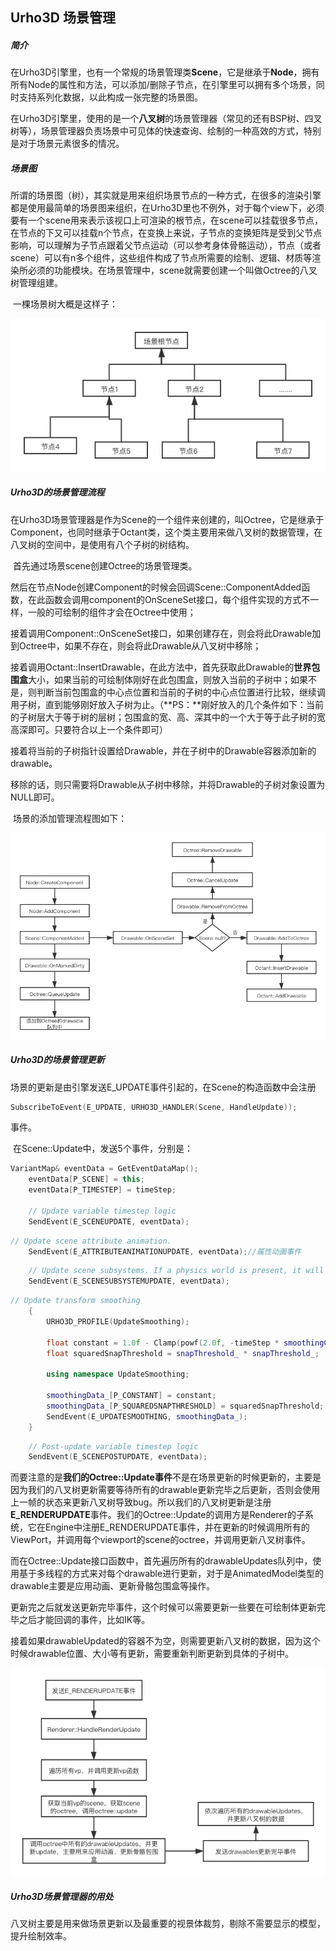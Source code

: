 ## Urho3D 场景管理

##### 简介

​		在Urho3D引擎里，也有一个常规的场景管理类**Scene**，它是继承于**Node**，拥有所有Node的属性和方法，可以添加/删除子节点，在引擎里可以拥有多个场景，同时支持系列化数据，以此构成一张完整的场景图。

​		在Urho3D引擎里，使用的是一个**八叉树**的场景管理器（常见的还有BSP树、四叉树等），场景管理器负责场景中可见体的快速查询、绘制的一种高效的方式，特别是对于场景元素很多的情况。

##### 场景图

​		所谓的场景图（树），其实就是用来组织场景节点的一种方式，在很多的渲染引擎都是使用最简单的场景图来组织，在Urho3D里也不例外，对于每个view下，必须要有一个scene用来表示该视口上可渲染的根节点，在scene可以挂载很多节点，在节点的下又可以挂载n个节点，在变换上来说，子节点的变换矩阵是受到父节点影响，可以理解为子节点跟着父节点运动（可以参考身体骨骼运动），节点（或者scene）可以有n多个组件，这些组件构成了节点所需要的绘制、逻辑、材质等渲染所必须的功能模块。在场景管理中，scene就需要创建一个叫做Octree的八叉树管理组建。

​	一棵场景树大概是这样子：

![scene1](image/scene1.png)

##### Urho3D的场景管理流程

​		在Urho3D场景管理器是作为Scene的一个组件来创建的，叫Octree，它是继承于Component，也同时继承于Octant类，这个类主要用来做八叉树的数据管理，在八叉树的空间中，是使用有八个子树的树结构。

​		首先通过场景scene创建Octree的场景管理类。

​		然后在节点Node创建Component的时候会回调Scene::ComponentAdded函数，在此函数会调用component的OnSceneSet接口，每个组件实现的方式不一样，一般的可绘制的组件才会在Octree中使用；

​		接着调用Component::OnSceneSet接口，如果创建存在，则会将此Drawable加到Octree中，如果不存在，则会将此Drawable从八叉树中移除；

​       接着调用Octant::InsertDrawable，在此方法中，首先获取此Drawable的**世界包围盒**大小，如果当前的可绘制体刚好在此包围盒，则放入当前的子树中；如果不是，则判断当前包围盒的中心点位置和当前的子树的中心点位置进行比较，继续调用子树，直到能够刚好放入子树为止。（**PS：**刚好放入的几个条件如下：当前的子树层大于等于树的层树；包围盒的宽、高、深其中的一个大于等于此子树的宽高深即可。只要符合以上一个条件即可）

​     接着将当前的子树指针设置给Drawable，并在子树中的Drawable容器添加新的drawable。

​     移除的话，则只需要将Drawable从子树中移除，并将Drawable的子树对象设置为NULL即可。

​     场景的添加管理流程图如下：

![scene2](image/scene2.png)

##### Urho3D的场景管理更新

​			场景的更新是由引擎发送E_UPDATE事件引起的，在Scene的构造函数中会注册

```c++
SubscribeToEvent(E_UPDATE, URHO3D_HANDLER(Scene, HandleUpdate));
```

事件。

​			在Scene::Update中，发送5个事件，分别是：

```c++
VariantMap& eventData = GetEventDataMap();
    eventData[P_SCENE] = this;
    eventData[P_TIMESTEP] = timeStep;

    // Update variable timestep logic
    SendEvent(E_SCENEUPDATE, eventData);
```

```c++
// Update scene attribute animation.
    SendEvent(E_ATTRIBUTEANIMATIONUPDATE, eventData);//属性动画事件
```

```c++
    // Update scene subsystems. If a physics world is present, it will be updated, triggering fixed timestep logic updates
    SendEvent(E_SCENESUBSYSTEMUPDATE, eventData);
```

```c++
// Update transform smoothing
    {
        URHO3D_PROFILE(UpdateSmoothing);

        float constant = 1.0f - Clamp(powf(2.0f, -timeStep * smoothingConstant_), 0.0f, 1.0f);
        float squaredSnapThreshold = snapThreshold_ * snapThreshold_;

        using namespace UpdateSmoothing;

        smoothingData_[P_CONSTANT] = constant;
        smoothingData_[P_SQUAREDSNAPTHRESHOLD] = squaredSnapThreshold;
        SendEvent(E_UPDATESMOOTHING, smoothingData_);
    }
```

```c++
    // Post-update variable timestep logic
    SendEvent(E_SCENEPOSTUPDATE, eventData);
```

而要注意的是**我们的Octree::Update事件**不是在场景更新的时候更新的，主要是因为我们的八叉树更新需要等待所有的drawable更新完毕之后更新，否则会使用上一帧的状态来更新八叉树导致bug。所以我们的八叉树更新是注册**E_RENDERUPDATE**事件。我们的Octree::Update的调用方是Renderer的子系统，它在Engine中注册E_RENDERUPDATE事件，并在更新的时候调用所有的ViewPort，并调用每个viewport的scene的octree，并调用更新八叉树事件。

而在Octree::Update接口函数中，首先遍历所有的drawableUpdates队列中，使用基于多线程的方式来对每个drawable进行更新，对于是AnimatedModel类型的drawable主要是应用动画、更新骨骼包围盒等操作。

更新完之后就发送更新完毕事件，这个时候可以需要更新一些要在可绘制体更新完毕之后才能回调的事件，比如IK等。

接着如果drawableUpdated的容器不为空，则需要更新八叉树的数据，因为这个时候drawable位置、大小等有更新，需要重新判断更新到具体的子树中。

![scene3](image/scene3.png)

##### Urho3D场景管理器的用处

八叉树主要是用来做场景更新以及最重要的视景体裁剪，剔除不需要显示的模型，提升绘制效率。


